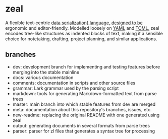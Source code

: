 


# zeal

A flexible text-centric [data serialization} language, designed to be](https://en.wikipedia.org/wiki/data%20serialization%7D%20language%2C%20designed%20to%20be) ergonomic and editor-friendly. Modelled loosely on [YAML](https://en.wikipedia.org/wiki/YAML) and [TOML.](https://en.wikipedia.org/wiki/TOML.) zeal encodes tree-like structures as indented blocks of text, making it a sensible choice for notetaking, drafting, project planning, and similar applications.

## branches



  - dev: development branch for implementing and testing features before merging into the stable mainline
  - docs: various documentation
  - comments: documentation in scripts and other source files
  - grammar: Lark grammar used by the parsing script
  - markdown: tools for generating Markdown-formatted text from parse trees
  - master: main branch into which stable features from dev are merged
  - meta: documentation about this repository's branches, issues, etc.
  - new-readme: replacing the original README with one generated using zeal
  - output: generating documents in several formats from parse trees
  - parser: parser for zl files that generates a syntax tree for processing

